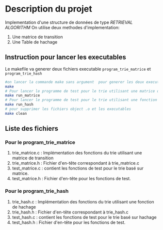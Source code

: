 # Description du projet
Implementation d'une structure de données de type *RETRIEVAL ALGORITHM*
On utilise deux methodes d'implementation:
1. Une matrice de transition
2. Une Table de hachage
## Instruction pour lancer les executables
Le makefile va generer deux fichiers executable `program_trie_matrice` et `program_trie_hash`

```bash
#on lancer la commande make sans argument  pour generer les deux executable
make
# Pour lancer le programme de test pour le trie utilisant une matrice de transition
make run_matrice
# Pour lancer le programme de test pour le trie utilisant une fonction de hachage
make run_hash
# pour supprimer les fichiers object .o et les executables
make clean


```
## Liste des fichiers

### Pour le program_trie_matrice
1. trie_matrice.c : Implémentation des fonctions du trie utilisant une matrice de transition
2. trie_matrice.h : Fichier d'en-tête correspondant à trie_matrice.c 
3. test_matrice.c : contient les fonctions de test pour le trie basé sur matrice.
3. test_matrice.h : Fichier d'en-tête pour les fonctions de test.
### Pour le program_trie_hash
1. trie_hash.c : Implémentation des fonctions du trie utilisant une fonction de hachage
2. trie_hash.h : Fichier d'en-tête correspondant à trie_hash.c
3. test_hash.c : contient les fonctions de test pour le trie basé sur hachage
4. test_hash.h : Fichier d'en-tête pour les fonctions de test.

